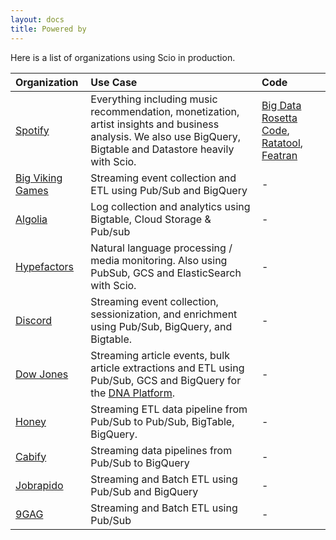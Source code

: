 ```yaml
---
layout: docs
title: Powered by
---
```


Here is a list of organizations using Scio in production.

| **Organization** | **Use Case** | **Code** |
|:------------|:----------------------|:---------|
| [Spotify](https://www.spotify.com/) | Everything including music recommendation, monetization, artist insights and business analysis. We also use BigQuery, Bigtable and Datastore heavily with Scio. | [Big Data Rosetta Code](https://github.com/spotify/big-data-rosetta-code), [Ratatool](https://github.com/spotify/ratatool), [Featran](https://github.com/spotify/featran) |
| [Big Viking Games](https://www.bigvikinggames.com/) | Streaming event collection and ETL using Pub/Sub and BigQuery |-|
| [Algolia](https://www.algolia.com/) | Log collection and analytics using Bigtable, Cloud Storage & Pub/sub |-|
| [Hypefactors](https://www.hypefactors.com/) | Natural language processing / media monitoring. Also using PubSub, GCS and ElasticSearch with Scio. |-|
| [Discord](https://discordapp.com/) | Streaming event collection, sessionization, and enrichment using Pub/Sub, BigQuery, and Bigtable. |-|
| [Dow Jones](https://www.dowjones.com/)| Streaming article events, bulk article extractions and ETL using Pub/Sub, GCS and BigQuery for the [DNA Platform](https://www.dowjones.com/dna).|-|
| [Honey](https://www.joinhoney.com) | Streaming ETL data pipeline from Pub/Sub to Pub/Sub, BigTable, BigQuery. |-|
| [Cabify](https://www.cabify.com) | Streaming data pipelines from Pub/Sub to BigQuery |-|
| [Jobrapido](https://www.jobrapido.com) | Streaming and Batch ETL using Pub/Sub and BigQuery |-|
| [9GAG](https://9gag.com) | Streaming and Batch ETL using Pub/Sub |-|